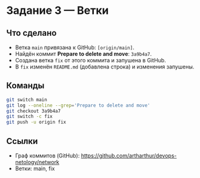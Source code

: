 # Задание 3 — Ветки

## Что сделано
- Ветка `main` привязана к GitHub: `[origin/main]`.
- Найдён коммит **Prepare to delete and move**: `3a9b4a7`.
- Создана ветка `fix` от этого коммита и запушена в GitHub.
- В `fix` изменён `README.md` (добавлена строка) и изменения запушены.

## Команды
```bash
git switch main
git log --oneline --grep='Prepare to delete and move'
git checkout 3a9b4a7
git switch -c fix
git push -u origin fix
```

## Ссылки

- Граф коммитов (GitHub): https://github.com/artharthur/devops-netology/network
- Ветки: main, fix
